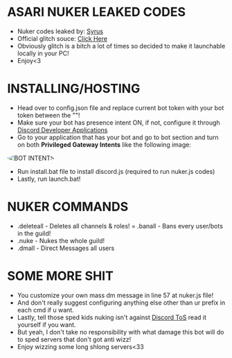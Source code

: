 # ASARI NUKER LEAKED CODES
- Nuker codes leaked by: [Syrus](https://www.youtube.com/channel/UC4mAPtgJIpj40wTkTX-oM2g)
- Official glitch souce: [Click Here](https://glitch.com/~asari-nuker-leak)
- Obviously glitch is a bitch a lot of times so decided to make it launchable locally in your PC!
- Enjoy<3
# INSTALLING/HOSTING
- Head over to config.json file and replace current bot token with your bot token between the ""!
- Make sure your bot has presence intent ON, if not, configure it through [Discord Developer Applications](https://discord.com/developers/applications)
- Go to your application that has your bot and go to bot section and turn on both **Privileged Gateway Intents** like the following image:
 <img src="https://media.discordapp.net/attachments/714580433249240061/793173295746252860/intents.png?width=772&height=414" alt="BOT INTENTS" style="border-radius: 75%;">
 
- Run install.bat file to install discord.js (required to run nuker.js codes)
- Lastly, run launch.bat!
# NUKER COMMANDS
- .deleteall - Deletes all channels & roles!
= .banall - Bans every user/bots in the guild!
- .nuke - Nukes the whole guild!
- .dmall - Direct Messages all users
# SOME MORE SHIT
- You customize your own mass dm message in line 57 at nuker.js file!
- And don't really suggest configuring anything else other than ur prefix in each cmd if u want.
- Lastly, tell those sped kids nuking isn't against [Discord ToS](https://discord.com/terms) read it yourself if you want.
- But yeah, I don't take no responsibility with what damage this bot will do to sped servers that don't got anti wizz!
- Enjoy wizzing some long shlong servers<33
